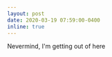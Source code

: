 ```yaml
---
layout: post
date: 2020-03-19 07:59:00-0400
inline: true
---
```


Nevermind, I'm getting out of here
